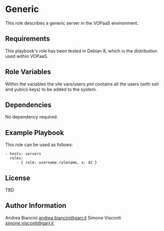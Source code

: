 Generic
=======

This role describes a generic server in the VOPaaS environment.

Requirements
------------

This playbook's role has been tested in Debian 8, which is the distribution used within VOPaaS.

Role Variables
--------------

Within the variables the vile vars/users.yml contains all the users (with ssh and yubico keys) to be added to the system.

Dependencies
------------

No dependency required.

Example Playbook
----------------

This role can be used as follows:

    - hosts: servers
      roles:
         - { role: username.rolename, x: 42 }

License
-------

TBD

Author Information
------------------

Andrea Biancini <andrea.biancini@garr.it>
Simone Visconti <simone.visconti@garr.it>
